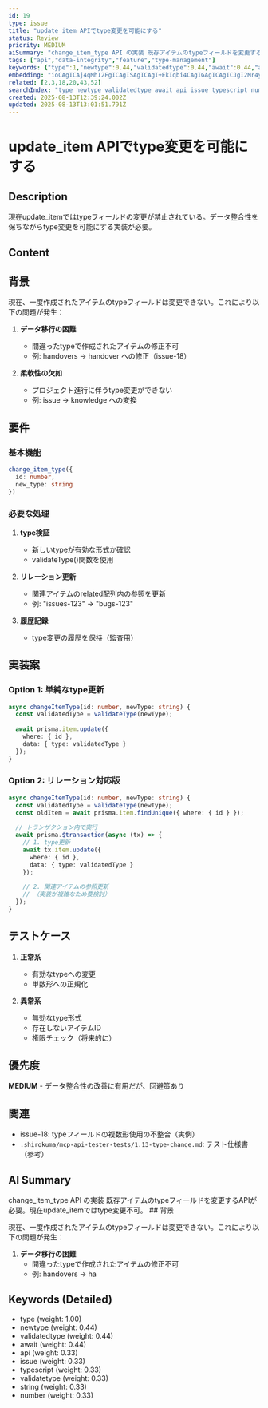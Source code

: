 ```yaml
---
id: 19
type: issue
title: "update_item APIでtype変更を可能にする"
status: Review
priority: MEDIUM
aiSummary: "change_item_type API の実装 既存アイテムのtypeフィールドを変更するAPIが必要。現在update_itemではtype変更不可。 ## 背景\n\n現在、一度作成されたアイテムのtypeフィールドは変更できない。これにより以下の問題が発生：\n\n1. **データ移行の困難**\n   - 間違ったtypeで作成されたアイテムの修正不可\n   - 例: handovers → ha"
tags: ["api","data-integrity","feature","type-management"]
keywords: {"type":1,"newtype":0.44,"validatedtype":0.44,"await":0.44,"api":0.33}
embedding: "ioCAgICAj4qMhI2FgICAgISAgICAgI+EkIqbi4CAgIGAgICAgICJgI2Mr4yAgICGgYCAgICAgYKQiKWHgICAi4aAgICAgICAi4KzgYCAgIuCgICAgICAg4OGtICAgICGiICAgICAgYmAgauDgICAioyAgICAgIiMhICZgICAgIU="
related: [2,3,18,20,43,52]
searchIndex: "type newtype validatedtype await api issue typescript number string validatetype"
created: 2025-08-13T12:39:24.002Z
updated: 2025-08-13T13:01:51.791Z
---
```


# update_item APIでtype変更を可能にする

## Description

現在update_itemではtypeフィールドの変更が禁止されている。データ整合性を保ちながらtype変更を可能にする実装が必要。

## Content

## 背景

現在、一度作成されたアイテムのtypeフィールドは変更できない。これにより以下の問題が発生：

1. **データ移行の困難**
   - 間違ったtypeで作成されたアイテムの修正不可
   - 例: handovers → handover への修正（issue-18）

2. **柔軟性の欠如**
   - プロジェクト進行に伴うtype変更ができない
   - 例: issue → knowledge への変換

## 要件

### 基本機能
```typescript
change_item_type({
  id: number,
  new_type: string
})
```

### 必要な処理
1. **type検証**
   - 新しいtypeが有効な形式か確認
   - validateType()関数を使用

2. **リレーション更新**
   - 関連アイテムのrelated配列内の参照を更新
   - 例: "issues-123" → "bugs-123"

3. **履歴記録**
   - type変更の履歴を保持（監査用）

## 実装案

### Option 1: 単純なtype更新
```typescript
async changeItemType(id: number, newType: string) {
  const validatedType = validateType(newType);
  
  await prisma.item.update({
    where: { id },
    data: { type: validatedType }
  });
}
```

### Option 2: リレーション対応版
```typescript
async changeItemType(id: number, newType: string) {
  const validatedType = validateType(newType);
  const oldItem = await prisma.item.findUnique({ where: { id } });
  
  // トランザクション内で実行
  await prisma.$transaction(async (tx) => {
    // 1. type更新
    await tx.item.update({
      where: { id },
      data: { type: validatedType }
    });
    
    // 2. 関連アイテムの参照更新
    // （実装が複雑なため要検討）
  });
}
```

## テストケース

1. **正常系**
   - 有効なtypeへの変更
   - 単数形への正規化

2. **異常系**
   - 無効なtype形式
   - 存在しないアイテムID
   - 権限チェック（将来的に）

## 優先度

**MEDIUM** - データ整合性の改善に有用だが、回避策あり

## 関連

- issue-18: typeフィールドの複数形使用の不整合（実例）
- `.shirokuma/mcp-api-tester-tests/1.13-type-change.md`: テスト仕様書（参考）

## AI Summary

change_item_type API の実装 既存アイテムのtypeフィールドを変更するAPIが必要。現在update_itemではtype変更不可。 ## 背景

現在、一度作成されたアイテムのtypeフィールドは変更できない。これにより以下の問題が発生：

1. **データ移行の困難**
   - 間違ったtypeで作成されたアイテムの修正不可
   - 例: handovers → ha

## Keywords (Detailed)

- type (weight: 1.00)
- newtype (weight: 0.44)
- validatedtype (weight: 0.44)
- await (weight: 0.44)
- api (weight: 0.33)
- issue (weight: 0.33)
- typescript (weight: 0.33)
- validatetype (weight: 0.33)
- string (weight: 0.33)
- number (weight: 0.33)

